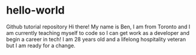# hello-world
Github tutorial repository
Hi there! My name is Ben, I am from Toronto and I am currently teaching myself to code so I can get work as a developer and begin a career in tech! I am 28 years old and a lifelong hospitality veteran but I am ready for a change.
